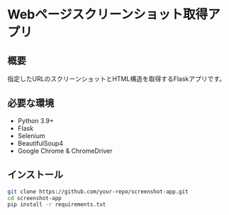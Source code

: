 # Webページスクリーンショット取得アプリ

## 概要
指定したURLのスクリーンショットとHTML構造を取得するFlaskアプリです。

## 必要な環境
- Python 3.9+
- Flask
- Selenium
- BeautifulSoup4
- Google Chrome & ChromeDriver

## インストール
```bash
git clone https://github.com/your-repo/screenshot-app.git
cd screenshot-app
pip install -r requirements.txt
 